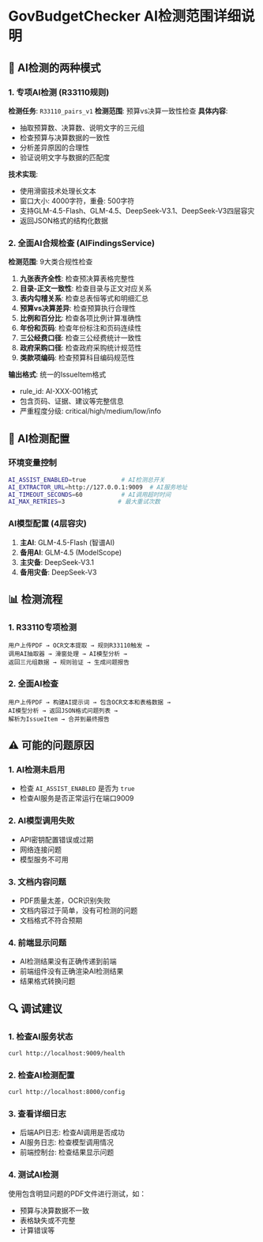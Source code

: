 # GovBudgetChecker AI检测范围详细说明

## 🤖 AI检测的两种模式

### 1. 专项AI检测 (R33110规则)
**检测任务**: `R33110_pairs_v1`
**检测范围**: 预算vs决算一致性检查
**具体内容**:
- 抽取预算数、决算数、说明文字的三元组
- 检查预算与决算数据的一致性
- 分析差异原因的合理性
- 验证说明文字与数据的匹配度

**技术实现**:
- 使用滑窗技术处理长文本
- 窗口大小: 4000字符，重叠: 500字符
- 支持GLM-4.5-Flash、GLM-4.5、DeepSeek-V3.1、DeepSeek-V3四层容灾
- 返回JSON格式的结构化数据

### 2. 全面AI合规检查 (AIFindingsService)
**检测范围**: 9大类合规性检查
1. **九张表齐全性**: 检查预决算表格完整性
2. **目录-正文一致性**: 检查目录与正文对应关系
3. **表内勾稽关系**: 检查总表恒等式和明细汇总
4. **预算vs决算差异**: 检查预算执行合理性
5. **比例和百分比**: 检查各项比例计算准确性
6. **年份和页码**: 检查年份标注和页码连续性
7. **三公经费口径**: 检查三公经费统计一致性
8. **政府采购口径**: 检查政府采购统计规范性
9. **类款项编码**: 检查预算科目编码规范性

**输出格式**: 统一的IssueItem格式
- rule_id: AI-XXX-001格式
- 包含页码、证据、建议等完整信息
- 严重程度分级: critical/high/medium/low/info

## 🔧 AI检测配置

### 环境变量控制
```bash
AI_ASSIST_ENABLED=true          # AI检测总开关
AI_EXTRACTOR_URL=http://127.0.0.1:9009  # AI服务地址
AI_TIMEOUT_SECONDS=60           # AI调用超时时间
AI_MAX_RETRIES=3               # 最大重试次数
```

### AI模型配置 (4层容灾)
1. **主AI**: GLM-4.5-Flash (智谱AI)
2. **备用AI**: GLM-4.5 (ModelScope)
3. **主灾备**: DeepSeek-V3.1
4. **备用灾备**: DeepSeek-V3

## 📊 检测流程

### 1. R33110专项检测
```
用户上传PDF → OCR文本提取 → 规则R33110触发 → 
调用AI抽取器 → 滑窗处理 → AI模型分析 → 
返回三元组数据 → 规则验证 → 生成问题报告
```

### 2. 全面AI检查
```
用户上传PDF → 构建AI提示词 → 包含OCR文本和表格数据 → 
AI模型分析 → 返回JSON格式问题列表 → 
解析为IssueItem → 合并到最终报告
```

## ⚠️ 可能的问题原因

### 1. AI检测未启用
- 检查 `AI_ASSIST_ENABLED` 是否为 `true`
- 检查AI服务是否正常运行在端口9009

### 2. AI模型调用失败
- API密钥配置错误或过期
- 网络连接问题
- 模型服务不可用

### 3. 文档内容问题
- PDF质量太差，OCR识别失败
- 文档内容过于简单，没有可检测的问题
- 文档格式不符合预期

### 4. 前端显示问题
- AI检测结果没有正确传递到前端
- 前端组件没有正确渲染AI检测结果
- 结果格式转换问题

## 🔍 调试建议

### 1. 检查AI服务状态
```bash
curl http://localhost:9009/health
```

### 2. 检查AI检测配置
```bash
curl http://localhost:8000/config
```

### 3. 查看详细日志
- 后端API日志: 检查AI调用是否成功
- AI服务日志: 检查模型调用情况
- 前端控制台: 检查结果显示问题

### 4. 测试AI检测
使用包含明显问题的PDF文件进行测试，如：
- 预算与决算数据不一致
- 表格缺失或不完整
- 计算错误等